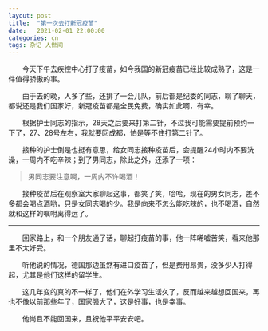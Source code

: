 ```yaml
---
layout: post
title:  "第一次去打新冠疫苗"
date:   2021-02-01 22:00:00
categories: cn
tags: 杂记 人世间
---
```



&emsp;&emsp;今天下午去疾控中心打了疫苗，如今我国的新冠疫苗已经比较成熟了，这是一件值得骄傲的事。

&emsp;&emsp;由于去的晚，人多了些，还排了一会儿队，前后都是纪委的同志，聊了聊天，都说还是我们国家好，新冠疫苗都是全民免费，确实如此啊，有幸。

&emsp;&emsp;根据护士同志的指示，28天之后要来打第二针，不过我可能需要提前预约一下了，27、28号左右，我就要回成都，怕是等不住打第二针了。

&emsp;&emsp;接种的护士倒是也挺有意思，给女同志接种疫苗后，会提醒24小时内不要洗澡，一周内不吃辛辣；到了男同志，除此之外，还添了一项：

> 男同志要注意啊，一周内不许喝酒！

&emsp;&emsp;接种疫苗后在观察室大家聊起这事，都笑了笑，哈哈，现在的男女同志，差不多都会喝点酒哟，只是女同志喝的少。我是向来不怎么能吃辣的，也不喝酒，自然就和这样的嘱咐离得远了。

-----

&emsp;&emsp;回家路上，和一个朋友通了话，聊起打疫苗的事，他一阵唏嘘苦笑，看来他那里不太好受。

&emsp;&emsp;听他说的情况，德国那边虽然有进口疫苗了，但是费用昂贵，没多少人打得起，尤其是他们这样的留学生。

&emsp;&emsp;这几年变的真的不一样了，他们在外学习生活久了，反而越来越想回国来，再也不像以前那些年了，国家强大了，这是好事，也是幸事。

&emsp;&emsp;他尚且不能回国来，且祝他平平安安吧。